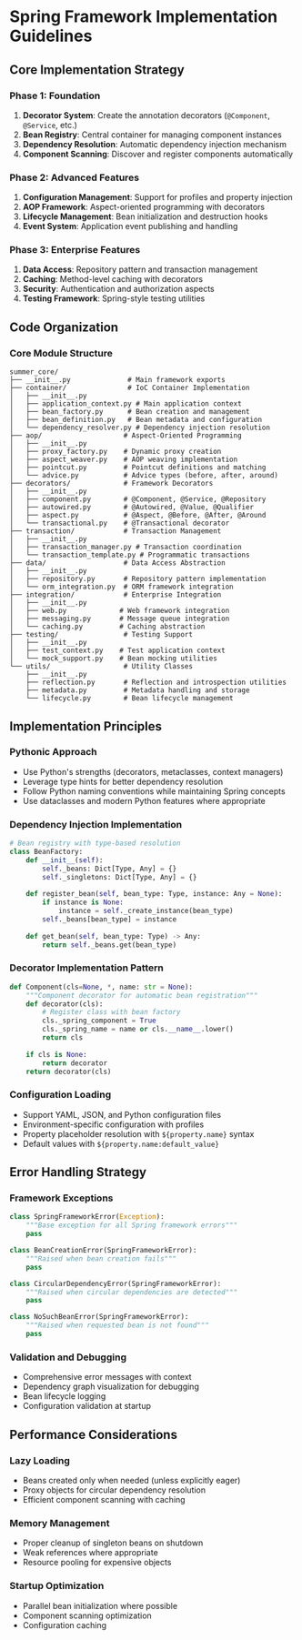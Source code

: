 # Spring Framework Implementation Guidelines

## Core Implementation Strategy

### Phase 1: Foundation
1. **Decorator System**: Create the annotation decorators (`@Component`, `@Service`, etc.)
2. **Bean Registry**: Central container for managing component instances
3. **Dependency Resolution**: Automatic dependency injection mechanism
4. **Component Scanning**: Discover and register components automatically

### Phase 2: Advanced Features
1. **Configuration Management**: Support for profiles and property injection
2. **AOP Framework**: Aspect-oriented programming with decorators
3. **Lifecycle Management**: Bean initialization and destruction hooks
4. **Event System**: Application event publishing and handling

### Phase 3: Enterprise Features
1. **Data Access**: Repository pattern and transaction management
2. **Caching**: Method-level caching with decorators
3. **Security**: Authentication and authorization aspects
4. **Testing Framework**: Spring-style testing utilities

## Code Organization

### Core Module Structure
```
summer_core/
├── __init__.py              # Main framework exports
├── container/               # IoC Container Implementation
│   ├── __init__.py
│   ├── application_context.py # Main application context
│   ├── bean_factory.py      # Bean creation and management
│   ├── bean_definition.py   # Bean metadata and configuration
│   └── dependency_resolver.py # Dependency injection resolution
├── aop/                    # Aspect-Oriented Programming
│   ├── __init__.py
│   ├── proxy_factory.py    # Dynamic proxy creation
│   ├── aspect_weaver.py    # AOP weaving implementation
│   ├── pointcut.py         # Pointcut definitions and matching
│   └── advice.py           # Advice types (before, after, around)
├── decorators/             # Framework Decorators
│   ├── __init__.py
│   ├── component.py        # @Component, @Service, @Repository
│   ├── autowired.py        # @Autowired, @Value, @Qualifier
│   ├── aspect.py           # @Aspect, @Before, @After, @Around
│   └── transactional.py    # @Transactional decorator
├── transaction/            # Transaction Management
│   ├── __init__.py
│   ├── transaction_manager.py # Transaction coordination
│   └── transaction_template.py # Programmatic transactions
├── data/                   # Data Access Abstraction
│   ├── __init__.py
│   ├── repository.py       # Repository pattern implementation
│   └── orm_integration.py  # ORM framework integration
├── integration/            # Enterprise Integration
│   ├── __init__.py
│   ├── web.py             # Web framework integration
│   ├── messaging.py       # Message queue integration
│   └── caching.py         # Caching abstraction
├── testing/                # Testing Support
│   ├── __init__.py
│   ├── test_context.py    # Test application context
│   └── mock_support.py    # Bean mocking utilities
└── utils/                  # Utility Classes
    ├── __init__.py
    ├── reflection.py       # Reflection and introspection utilities
    ├── metadata.py         # Metadata handling and storage
    └── lifecycle.py        # Bean lifecycle management
```

## Implementation Principles

### Pythonic Approach
- Use Python's strengths (decorators, metaclasses, context managers)
- Leverage type hints for better dependency resolution
- Follow Python naming conventions while maintaining Spring concepts
- Use dataclasses and modern Python features where appropriate

### Dependency Injection Implementation
```python
# Bean registry with type-based resolution
class BeanFactory:
    def __init__(self):
        self._beans: Dict[Type, Any] = {}
        self._singletons: Dict[Type, Any] = {}
    
    def register_bean(self, bean_type: Type, instance: Any = None):
        if instance is None:
            instance = self._create_instance(bean_type)
        self._beans[bean_type] = instance
    
    def get_bean(self, bean_type: Type) -> Any:
        return self._beans.get(bean_type)
```

### Decorator Implementation Pattern
```python
def Component(cls=None, *, name: str = None):
    """Component decorator for automatic bean registration"""
    def decorator(cls):
        # Register class with bean factory
        cls._spring_component = True
        cls._spring_name = name or cls.__name__.lower()
        return cls
    
    if cls is None:
        return decorator
    return decorator(cls)
```

### Configuration Loading
- Support YAML, JSON, and Python configuration files
- Environment-specific configuration with profiles
- Property placeholder resolution with `${property.name}` syntax
- Default values with `${property.name:default_value}`

## Error Handling Strategy

### Framework Exceptions
```python
class SpringFrameworkError(Exception):
    """Base exception for all Spring framework errors"""
    pass

class BeanCreationError(SpringFrameworkError):
    """Raised when bean creation fails"""
    pass

class CircularDependencyError(SpringFrameworkError):
    """Raised when circular dependencies are detected"""
    pass

class NoSuchBeanError(SpringFrameworkError):
    """Raised when requested bean is not found"""
    pass
```

### Validation and Debugging
- Comprehensive error messages with context
- Dependency graph visualization for debugging
- Bean lifecycle logging
- Configuration validation at startup

## Performance Considerations

### Lazy Loading
- Beans created only when needed (unless explicitly eager)
- Proxy objects for circular dependency resolution
- Efficient component scanning with caching

### Memory Management
- Proper cleanup of singleton beans on shutdown
- Weak references where appropriate
- Resource pooling for expensive objects

### Startup Optimization
- Parallel bean initialization where possible
- Component scanning optimization
- Configuration caching